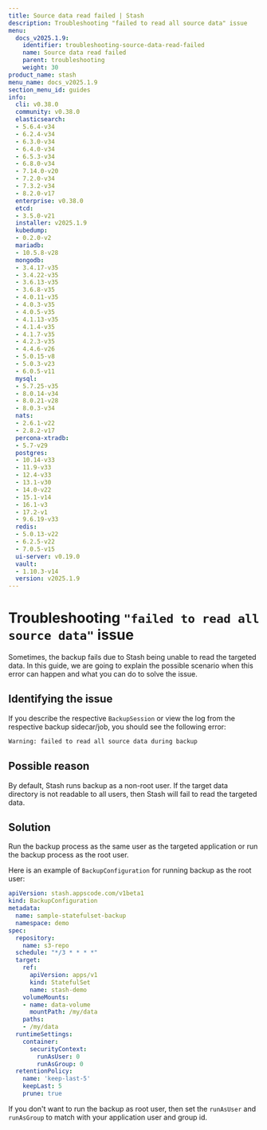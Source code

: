 ```yaml
---
title: Source data read failed | Stash
description: Troubleshooting "failed to read all source data" issue
menu:
  docs_v2025.1.9:
    identifier: troubleshooting-source-data-read-failed
    name: Source data read failed
    parent: troubleshooting
    weight: 30
product_name: stash
menu_name: docs_v2025.1.9
section_menu_id: guides
info:
  cli: v0.38.0
  community: v0.38.0
  elasticsearch:
  - 5.6.4-v34
  - 6.2.4-v34
  - 6.3.0-v34
  - 6.4.0-v34
  - 6.5.3-v34
  - 6.8.0-v34
  - 7.14.0-v20
  - 7.2.0-v34
  - 7.3.2-v34
  - 8.2.0-v17
  enterprise: v0.38.0
  etcd:
  - 3.5.0-v21
  installer: v2025.1.9
  kubedump:
  - 0.2.0-v2
  mariadb:
  - 10.5.8-v28
  mongodb:
  - 3.4.17-v35
  - 3.4.22-v35
  - 3.6.13-v35
  - 3.6.8-v35
  - 4.0.11-v35
  - 4.0.3-v35
  - 4.0.5-v35
  - 4.1.13-v35
  - 4.1.4-v35
  - 4.1.7-v35
  - 4.2.3-v35
  - 4.4.6-v26
  - 5.0.15-v8
  - 5.0.3-v23
  - 6.0.5-v11
  mysql:
  - 5.7.25-v35
  - 8.0.14-v34
  - 8.0.21-v28
  - 8.0.3-v34
  nats:
  - 2.6.1-v22
  - 2.8.2-v17
  percona-xtradb:
  - 5.7-v29
  postgres:
  - 10.14-v33
  - 11.9-v33
  - 12.4-v33
  - 13.1-v30
  - 14.0-v22
  - 15.1-v14
  - 16.1-v3
  - 17.2-v1
  - 9.6.19-v33
  redis:
  - 5.0.13-v22
  - 6.2.5-v22
  - 7.0.5-v15
  ui-server: v0.19.0
  vault:
  - 1.10.3-v14
  version: v2025.1.9
---
```


# Troubleshooting `"failed to read all source data"` issue

Sometimes, the backup fails due to Stash being unable to read the targeted data. In this guide, we are going to explain the possible scenario when this error can happen and what you can do to solve the issue.

## Identifying the issue

If you describe the respective `BackupSession` or view the log from the respective backup sidecar/job, you should see the following error:

```bash
Warning: failed to read all source data during backup
```

## Possible reason

By default, Stash runs backup as a non-root user. If the target data directory is not readable to all users, then Stash will fail to read the targeted data.

## Solution

Run the backup process as the same user as the targeted application or run the backup process as the root user.

Here is an example of `BackupConfiguration` for running backup as the root user:

```yaml
apiVersion: stash.appscode.com/v1beta1
kind: BackupConfiguration
metadata:
  name: sample-statefulset-backup
  namespace: demo
spec:
  repository:
    name: s3-repo
  schedule: "*/3 * * * *"
  target:
    ref:
      apiVersion: apps/v1
      kind: StatefulSet
      name: stash-demo
    volumeMounts:
    - name: data-volume
      mountPath: /my/data
    paths:
    - /my/data
  runtimeSettings:
    container:
      securityContext:
        runAsUser: 0
        runAsGroup: 0
  retentionPolicy:
    name: 'keep-last-5'
    keepLast: 5
    prune: true
```

If you don't want to run the backup as root user, then set the `runAsUser` and `runAsGroup` to match with your application user and group id.
